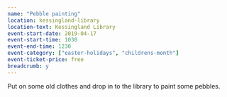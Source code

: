```yaml
---
name: "Pebble painting"
location: kessingland-library
location-text: Kessingland Library
event-start-date: 2019-04-17
event-start-time: 1030
event-end-time: 1230
event-category: ["easter-holidays", "childrens-month"]
event-ticket-price: free
breadcrumb: y
---
```


Put on some old clothes and drop in to the library to paint some pebbles.
